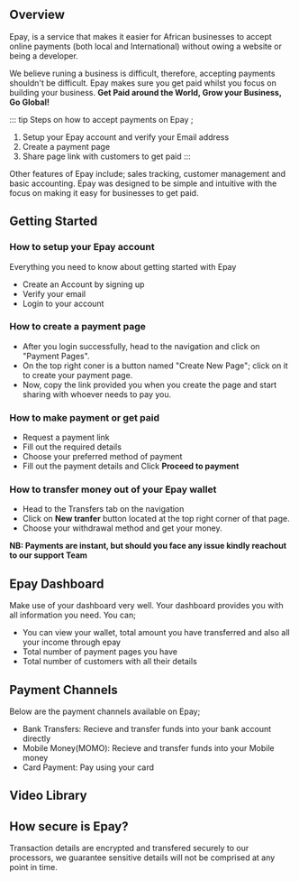 ## Overview
Epay, is a service that makes it easier for African businesses to accept online payments (both local and International) without owing a website or being a developer.  

We believe runing a business is difficult, therefore, accepting payments shouldn't be difficult. Epay makes sure you get paid whilst you focus on building your business.
**Get Paid around the World, Grow your Business, Go Global!**

::: tip Steps on how to accept payments on Epay ;
1. Setup your Epay account and verify your Email address
2. Create a payment page
3. Share page link with customers to get paid
:::

Other features of Epay include; sales tracking, customer management and basic accounting.
Epay was designed to be simple and intuitive with the focus on making it easy for businesses to get paid.

## Getting Started 
    
 ### How to setup your Epay account
  Everything you need to know about getting started with Epay
   - Create an Account by signing up
   - Verify your email
   - Login to your account

 ### How to create a payment page
 - After you login successfully, head to the navigation and click on "Payment Pages". 
 - On the top right coner is a button named "Create New Page"; click on it to create your payment page. 
 - Now, copy the link provided you when you create the page and start sharing with whoever needs to pay you.

 ### How to make payment or get paid
 - Request a payment link
 - Fill out the required details 
 - Choose your preferred method of payment
 - Fill out the payment details and Click **Proceed to payment**

 ### How to transfer money out of your Epay wallet
- Head to the Transfers tab on the navigation
- Click on **New tranfer** button located at the top right corner of that page.
- Choose your withdrawal method and get your money.

**NB: Payments are instant, but should you face any issue kindly reachout to our support Team**

## Epay Dashboard
Make use of your dashboard very well. Your dashboard provides you with all information you need. You can;

- You can view your wallet, total amount you have transferred and also all your income through epay 
- Total number of payment pages you have
- Total number of customers with all their details

## Payment Channels

Below are the payment channels available on Epay;

 - Bank Transfers: Recieve and transfer funds into your bank account directly
 - Mobile Money(MOMO): Recieve and transfer funds into your Mobile money
 - Card Payment: Pay using your card


 
## Video Library

## How secure is Epay?
Transaction details are encrypted and transfered securely to our processors, we guarantee sensitive details will not be comprised at any point in time.
 


